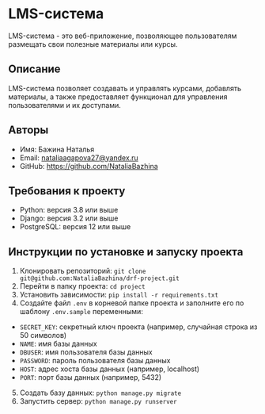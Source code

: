 # LMS-система

LMS-система - это веб-приложение, позволяющее пользователям размещать свои полезные материалы или курсы.

## Описание

LMS-система позволяет создавать и управлять курсами, добавлять материалы, а также предоставляет функционал для управления пользователями и их доступами.

## Авторы

* Имя: Бажина Наталья
* Email: nataliaagapova27@yandex.ru
* GitHub: https://github.com/NataliaBazhina


## Требования к проекту

* Python: версия 3.8 или выше
* Django: версия 3.2 или выше
* PostgreSQL: версия 12 или выше


## Инструкции по установке и запуску проекта

1. Клонировать репозиторий: `git clone git@github.com:NataliaBazhina/drf-project.git`
2. Перейти в папку проекта: `cd project`
3. Установить зависимости: `pip install -r requirements.txt`
4.  Создайте файл `.env` в корневой папке проекта и заполните его по шаблону `.env.sample` переменными:
 * `SECRET_KEY`: секретный ключ проекта (например, случайная строка из 50 символов)
 * `NAME`: имя базы данных
 * `DBUSER`: имя пользователя базы данных
 * `PASSWORD`: пароль пользователя базы данных
 * `HOST`: адрес хоста базы данных (например, localhost)
 * `PORT`: порт базы данных (например, 5432)
5. Создать базу данных: `python manage.py migrate`
6. Запустить сервер: `python manage.py runserver`

